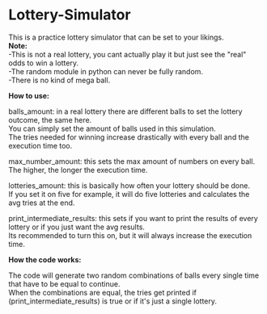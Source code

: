 # Lottery-Simulator  
This is a practice lottery simulator that can be set to your likings.  
**Note:**  
      -This is not a real lottery, you cant actually play it but just see the "real" odds to win a lottery.   
      -The random module in python can never be fully random.  
      -There is no kind of mega ball.        
       
      
**How to use:**      
          
balls_amount: in a real lottery there are different balls to set the lottery outcome, the same here.  
You can simply set the amount of balls used in this simulation.  
The tries needed for winning increase drastically with every ball and the execution time too.         
      
max_number_amount: this sets the max amount of numbers on every ball.  
The higher, the longer the execution time.  
  
lotteries_amount: this is basically how often your lottery should be done.  
If you set it on five for example, it will do five lotteries and calculates the avg tries at the end.   
    
print_intermediate_results: this sets if you want to print the results of every lottery or if you just want the avg results.  
Its recommended to turn this on, but it will always increase the execution time.   
     
    
**How the code works:**  
      
The code will generate two random combinations of balls every single time that have to be equal to continue.  
When the combinations are equal, the tries get printed if (print_intermediate_results) is true or if it's just a single lottery.     






      
      
